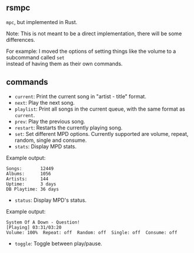 ## rsmpc

`mpc`, but implemented in Rust.

Note: This is not meant to be a direct implementation, there will be some differences.

For example: I moved the options of setting things like the volume to a subcommand called `set`<br>
instead of having them as their own commands.

## commands

- `current`: Print the current song in "artist - title" format.
- `next`: Play the next song.
- `playlist`: Print all songs in the current queue, with the same format as `current`.
- `prev`: Play the previous song.
- `restart`: Restarts the currently playing song.
- `set`: Set different MPD options. Currently supported are volume, repeat, random, single and consume.
- `stats`: Display MPD stats.

Example output:

```
Songs:       12449
Albums:      1056
Artists:     144
Uptime:      3 days
DB Playtime: 36 days
```

- `status`: Display MPD's status.

Example output:

```
System Of A Down - Question!
[Playing] 03:31/03:20
Volume: 100%  Repeat: off  Random: off  Single: off  Consume: off
```

- `toggle`: Toggle between play/pause.

